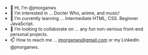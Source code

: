 - 👋 Hi, I’m @jmorganws
- 👀 I’m interested in ... Docter Who, anime, and music!
- 🌱 I’m currently learning ... Intermediate HTML, CSS. Beginner JavaScript.
- 💞️ I’m looking to collaborate on ... any fun non-serious front-end personal projects.
- 📫 How to reach me ... jmorganws@gmail.com or my LinkedIn @jmorganws.

<!---
jmorganws/jmorganws is a ✨ special ✨ repository because its `README.md` (this file) appears on your GitHub profile.
You can click the Preview link to take a look at your changes.
--->
